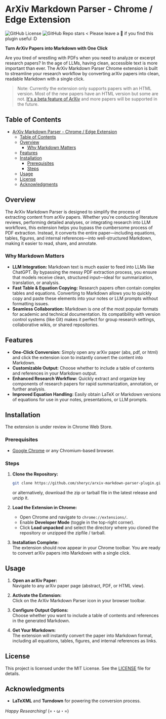 # ArXiv Markdown Parser - Chrome / Edge Extension

![GitHub License](https://img.shields.io/github/license/sheryc/arxiv-markdown-parser-plugin) ![GitHub Repo stars](https://img.shields.io/github/stars/sheryc/arxiv-markdown-parser-plugin) < Please leave a 🌟 if you find this plugin useful :D


**Turn ArXiv Papers into Markdown with One Click**

Are you tired of wrestling with PDFs when you need to analyze or excerpt research papers? In the age of LLMs, having clean, accessible text is more important than ever. The ArXiv Markdown Parser Chrome extension is built to streamline your research workflow by converting arXiv papers into clean, readable Markdown with a single click.

> Note: Currently the extension only supports papers with an HTML version. Most of the new papers have an HTML version but some are not. [It's a beta feature of ArXiv](https://info.arxiv.org/about/accessible_HTML.html) and more papers will be supported in the future.

## Table of Contents

- [ArXiv Markdown Parser - Chrome / Edge Extension](#arxiv-markdown-parser---chrome--edge-extension)
  - [Table of Contents](#table-of-contents)
  - [Overview](#overview)
    - [Why Markdown Matters](#why-markdown-matters)
  - [Features](#features)
  - [Installation](#installation)
    - [Prerequisites](#prerequisites)
    - [Steps](#steps)
  - [Usage](#usage)
  - [License](#license)
  - [Acknowledgments](#acknowledgments)

## Overview

The ArXiv Markdown Parser is designed to simplify the process of extracting content from arXiv papers. Whether you're conducting literature reviews, performing detailed analyses, or integrating research into LLM workflows, this extension helps you bypass the cumbersome process of PDF extraction. Instead, it converts the entire paper—including equations, tables, figures, and internal references—into well-structured Markdown, making it easier to read, share, and annotate.

### Why Markdown Matters

- **LLM Integration:** Markdown text is much easier to feed into LLMs like ChatGPT. By bypassing the messy PDF extraction process, you ensure that models receive clean, structured input—ideal for summarization, translation, or analysis.
- **Fast Table & Equation Copying:** Research papers often contain complex tables and equations. Converting to Markdown allows you to quickly copy and paste these elements into your notes or LLM prompts without formatting issues.
- **Seamless Collaboration:** Markdown is one of the most popular formats for academic and technical documentation. Its compatibility with version control systems (like Git) makes it perfect for group research settings, collaborative wikis, or shared repositories.

## Features

- **One-Click Conversion:** Simply open any arXiv paper (abs, pdf, or html) and click the extension icon to instantly convert the content into Markdown.
- **Customizable Output:** Choose whether to include a table of contents and references in your Markdown output.
- **Enhanced Research Workflow:** Quickly extract and organize key components of research papers for rapid summarization, annotation, or further analysis.
- **Improved Equation Handling:** Easily obtain LaTeX or Markdown versions of equations for use in your notes, presentations, or LLM prompts.

## Installation

The extension is under review in Chrome Web Store.

### Prerequisites

- [Google Chrome](https://www.google.com/chrome/) or any Chromium-based browser.

### Steps

1. **Clone the Repository:**

   ```bash
   git clone https://github.com/sheryc/arxiv-markdown-parser-plugin.git
   ```

   or alternatively, download the zip or tarball file in the latest release and unzip it.

2. **Load the Extension in Chrome:**

   - Open Chrome and navigate to `chrome://extensions/`.
   - Enable **Developer Mode** (toggle in the top-right corner).
   - Click **Load unpacked** and select the directory where you cloned the repository or unzipped the zipfile / tarball.

3. **Installation Complete:**  
   The extension should now appear in your Chrome toolbar. You are ready to convert arXiv papers into Markdown with a single click.

## Usage

1. **Open an arXiv Paper:**  
   Navigate to any arXiv paper page (abstract, PDF, or HTML view).

2. **Activate the Extension:**  
   Click on the ArXiv Markdown Parser icon in your browser toolbar.

3. **Configure Output Options:**  
   Choose whether you want to include a table of contents and references in the generated Markdown.

4. **Get Your Markdown:**  
   The extension will instantly convert the paper into Markdown format, including all equations, tables, figures, and internal references as links.

## License

This project is licensed under the MIT License. See the [LICENSE](LICENSE) file for details.

## Acknowledgments

- **LaTeXML** and **Turndown** for powering the conversion process.

*Happy Researching!* (=・ω・=)
